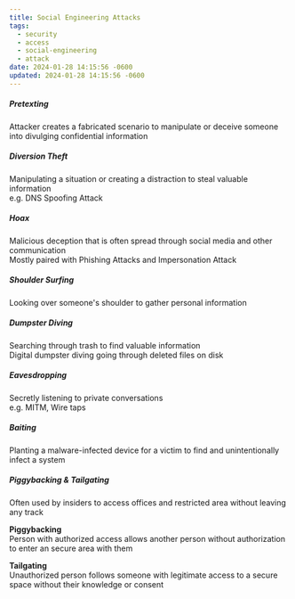 ```yaml
---
title: Social Engineering Attacks
tags:
  - security
  - access
  - social-engineering
  - attack
date: 2024-01-28 14:15:56 -0600
updated: 2024-01-28 14:15:56 -0600
---
```


##### Pretexting
Attacker creates a fabricated scenario to manipulate or deceive someone into divulging confidential information

##### Diversion Theft
Manipulating a situation or creating a distraction to steal valuable information   
e.g. DNS Spoofing Attack

##### Hoax
Malicious deception that is often spread through social media and other communication  
Mostly paired with Phishing Attacks and Impersonation Attack

##### Shoulder Surfing
Looking over someone's shoulder to gather personal information

##### Dumpster Diving
Searching through trash to find valuable information  
Digital dumpster diving going through deleted files on disk

##### Eavesdropping
Secretly listening to private conversations  
e.g. MITM, Wire taps

##### Baiting
Planting a malware-infected device for a victim to find and unintentionally infect a system  

##### Piggybacking & Tailgating
Often used by insiders to access offices and restricted area without leaving any track

**Piggybacking**  
Person with authorized access allows another person without authorization to enter an secure area with them  

**Tailgating**  
Unauthorized person follows someone with legitimate access to a secure space without their knowledge or consent
